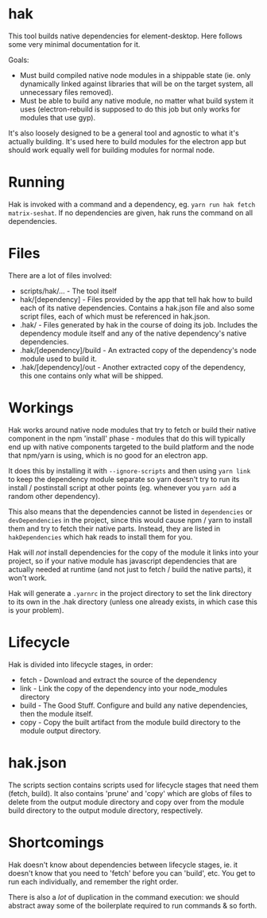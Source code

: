# hak

This tool builds native dependencies for element-desktop. Here follows some very minimal
documentation for it.

Goals:

- Must build compiled native node modules in a shippable state
  (ie. only dynamically linked against libraries that will be on the
  target system, all unnecessary files removed).
- Must be able to build any native module, no matter what build system
  it uses (electron-rebuild is supposed to do this job but only works
  for modules that use gyp).

It's also loosely designed to be a general tool and agnostic to what it's
actually building. It's used here to build modules for the electron app
but should work equally well for building modules for normal node.

# Running

Hak is invoked with a command and a dependency, eg. `yarn run hak fetch matrix-seshat`.
If no dependencies are given, hak runs the command on all dependencies.

# Files

There are a lot of files involved:

- scripts/hak/... - The tool itself
- hak/[dependency] - Files provided by the app that tell hak how to build each of its native dependencies.
  Contains a hak.json file and also some script files, each of which must be referenced in hak.json.
- .hak/ - Files generated by hak in the course of doing its job. Includes the dependency module itself and
  any of the native dependency's native dependencies.
- .hak/[dependency]/build - An extracted copy of the dependency's node module used to build it.
- .hak/[dependency]/out - Another extracted copy of the dependency, this one contains only what will be shipped.

# Workings

Hak works around native node modules that try to fetch or build their native component in
the npm 'install' phase - modules that do this will typically end up with native components
targeted to the build platform and the node that npm/yarn is using, which is no good for an
electron app.

It does this by installing it with `--ignore-scripts` and then using `yarn link` to keep the
dependency module separate so yarn doesn't try to run its install / postinstall script
at other points (eg. whenever you `yarn add` a random other dependency).

This also means that the dependencies cannot be listed in `dependencies` or
`devDependencies` in the project, since this would cause npm / yarn to install them and
try to fetch their native parts. Instead, they are listed in `hakDependencies` which
hak reads to install them for you.

Hak will _not_ install dependencies for the copy of the module it links into your
project, so if your native module has javascript dependencies that are actually needed at
runtime (and not just to fetch / build the native parts), it won't work.

Hak will generate a `.yarnrc` in the project directory to set the link directory to its
own in the .hak directory (unless one already exists, in which case this is your problem).

# Lifecycle

Hak is divided into lifecycle stages, in order:

- fetch - Download and extract the source of the dependency
- link - Link the copy of the dependency into your node_modules directory
- build - The Good Stuff. Configure and build any native dependencies, then the module itself.
- copy - Copy the built artifact from the module build directory to the module output directory.

# hak.json

The scripts section contains scripts used for lifecycle stages that need them (fetch, build).
It also contains 'prune' and 'copy' which are globs of files to delete from the output module directory
and copy over from the module build directory to the output module directory, respectively.

# Shortcomings

Hak doesn't know about dependencies between lifecycle stages, ie. it doesn't know that you need to
'fetch' before you can 'build', etc. You get to run each individually, and remember
the right order.

There is also a _lot_ of duplication in the command execution: we should abstract away
some of the boilerplate required to run commands & so forth.
